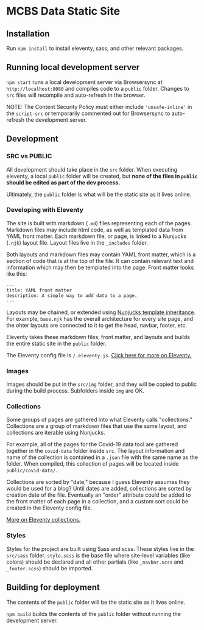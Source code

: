 # MCBS Data Static Site

## Installation

Run `npm install` to install eleventy, sass, and other relevant packages.

## Running local development server

`npm start` runs a local development server via Browsersync at `http://localhost:8080` and compiles code to a `public` folder. Changes to `src` files will recompile and auto-refresh in the browser.

NOTE: The Content Security Policy must either include `'unsafe-inline'` in the `script-src` or temporarily commented out for Browsersync to auto-refresh the development server. 

## Development

### SRC vs PUBLIC

All development should take place in the `src` folder. When executing eleventy, a local `public` folder will be created, but **none of the files in `public` should be edited as part of the dev process.**

Ultimately, the `public` folder is what will be the static site as it lives online.

### Developing with Eleventy

The site is built with markdown (`.md`) files representing each of the pages. Markdown files may include html code, as well as templated data from YAML front matter. Each markdown file, or page, is linked to a Nunjucks (`.njk`) layout file. Layout files live in the `_includes` folder.

Both layouts and markdown files may contain YAML front matter, which is a section of code that is at the top of the file. It can contain relevant text and information which may then be templated into the page. Front matter looks like this:

```
---
title: YAML front matter
description: A simple way to add data to a page.
---
```

Layouts may be chained, or extended using [Nunjucks template inheritance](https://mozilla.github.io/nunjucks/templating.html#template-inheritance). For example, `base.njk` has the overall architecture for every site page, and the ohter layouts are connected to it to get the head, navbar, footer, etc.

Eleventy takes these markdown files, front matter, and layouts and builds the entire static site in the `public` folder.

The Eleventy config file is `/.eleventy.js`. [Click here for more on Eleventy.](https://www.11ty.dev/docs/)

### Images

Images should be put in the `src/img` folder, and they will be copied to public during the build process. Subfolders inside `img` are OK.

### Collections

Some groups of pages are gathered into what Eleventy calls "collections." Collections are a group of markdown files that use the same layout, and collections are iterable using Nunjucks.

For example, all of the pages for the Covid-19 data tool are gathered together in the `covid-data` folder inside `src`. The layout information and name of the collection is contained in a `.json` file with the same name as the folder. When compiled, this collection of pages will be located inside `public/covid-data/`.

Collections are sorted by "date," because I guess Eleventy assumes they would be used for a blog? Until dates are added, collections are sorted by creation date of the file. Eventually an "order" attribute could be added to the front matter of each page in a collection, and a custom sort could be created in the Eleventy config file.

[More on Eleventy collections.](https://www.11ty.dev/docs/collections/)

### Styles

Styles for the project are built using Sass and scss. These styles live in the `src/sass` folder. `style.scss` is the base file where site-level variables (like colors) should be declared and all other partials (like `_navbar.scss` and `_footer.scss`) should be imported.

## Building for deployment

The contents of the `public` folder will be the static site as it lives online.

`npm build` builds the contents of the `public` folder without running the development server.
